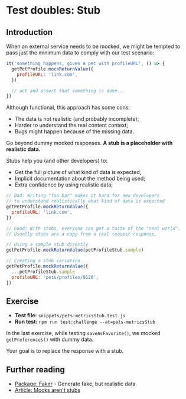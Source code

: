 # Test doubles: Stub

## Introduction

When an external service needs to be mocked, we might be tempted to pass just the minimum data to comply with our test scenario:

```js
it('something happens, given a pet with profileURL', () => {
  getPetProfile.mockReturnValue({
    profileURL: 'link.com',
  })

  // act and assert that something is done...
})
```

Although functional, this approach has some cons:

- The data is not realistic (and probably incomplete);
- Harder to understand the real content context;
- Bugs might happen because of the missing data.

Go beyond dummy mocked responses. **A stub is a placeholder with realistic data.**

Stubs help you (and other developers) to:

- Get the full picture of what kind of data is expected;
- Implicit documentation about the method being used;
- Extra confidence by using realistic data;

```js
// Bad: Writing "foo bar" makes it hard for new developers
// to understand realistically what kind of data is expected
getPetProfile.mockReturnValue({
  profileURL: 'link.com',
})

// Good: With stubs, everyone can get a taste of the "real world".
// Usually stubs are a copy from a real request response.

// Using a sample stub directly
getPetProfile.mockReturnValue(petProfileStub.sample)

// Creating a stub variation
getPetProfile.mockReturnValue({
  ...petProfileStub.sample
  profileURL: 'pets/profiles/9120',
})
```

## Exercise

- **Test file:** `snippets/pets-metricsStub.test.js`
- **Run test:** `npm run test:challenge --at=pets-metricsStub`

In the last exercise, while testing `saveAsFavorite()`, we mocked `getPreferences()` with dummy data.

Your goal is to replace the response with a stub.

## Further reading

- [Package: Faker](https://www.npmjs.com/package/faker) - Generate fake, but realistic data
- [Article: Mocks aren't stubs](https://martinfowler.com/articles/mocksArentStubs.html)
